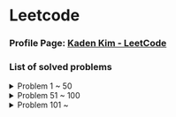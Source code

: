 # Leetcode

### Profile Page: [Kaden Kim - LeetCode](https://leetcode.com/kaden-kykim/)
### List of solved problems

<details><summary>Problem 1 ~ 50</summary>

1. Problem 1: [Two Sum](https://leetcode.com/problems/two-sum/), [Solution](Leetcode/TwoSum_1.java)
   * Runtime, Memory Usage: 1 ms(99.93%), 39.7 MB(44.72%)
2. Problem 2: [Add Two Numbers](https://leetcode.com/problems/add-two-numbers/), [Solution](Leetcode/AddTwoNumbers_2.java)
   * Runtime, Memory Usage: 1 ms(100.00%), 39.9 MB(26.51%)
3. Problem 3: [Longest Substring Without Repeating Characters](https://leetcode.com/problems/longest-substring-without-repeating-characters/), [Solution](Leetcode/LongestSubstringWithoutRepeatingCharacters_3.java)
   * Runtime, Memory Usage: 5 ms(86.75%), 39.9 MB(72.35%)
4. Problem 5: [Longest Palindromic Substring](https://leetcode.com/problems/longest-palindromic-substring/), [Solution](Leetcode/LongestPalindromicSubstring_5.java)
   * Runtime, Memory Usage: 74 ms(37.81%), 39.6 MB(50.44%)
5. Problem 7: [Reverse Integer](https://leetcode.com/problems/reverse-integer/), [Solution](Leetcode/ReverseInteger_7.java)
   * Runtime, Memory Usage: 1 ms(100.00%), 36.9 MB(44.15%)
6. Problem 8: [String to Integer (atoi)](https://leetcode.com/problems/string-to-integer-atoi/), [Solution](Leetcode/StringToInteger_atoi_8.java)
   * Runtime, Memory Usage: 2 ms(81.19%), 36.5 MB(78.90%)
7. Problem 10: [Regular Expression Matching](https://leetcode.com/problems/regular-expression-matching/), [Solution](Leetcode/RegularExpressionMatching_10.java)
   * Runtime, Memory Usage: 2 ms(92.99%), 37.7 MB(98.04%)
8. Problem 11: [Container With Most Water](https://leetcode.com/problems/container-with-most-water/), [Solution](Leetcode/ContainerWithMostWater_11.java)
   * Runtime, Memory Usage: 454 ms(9.32%), 40 MB(31.76%) / (Opt) 2 ms(95.64%), 39.9 MB(40.08%)
9. Problem 13: [Roman to Integer](https://leetcode.com/problems/roman-to-integer/), [Solution](Leetcode/RomanToInteger_13.java)
   * Runtime, Memory Usage: 3 ms(100.00%), 39.2 MB(97.00%)
10. Problem 14: [Longest Common Prefix](https://leetcode.com/problems/longest-common-prefix/), [Solution](Leetcode/LongestCommonPrefix_14.java)
    * Runtime, Memory Usage: 1 ms(61.87%), 37.5 MB(68.81%)
11. Problem 15: [3Sum](https://leetcode.com/problems/3sum/), [Solution](Leetcode/ThreeSum_15.java)
    * Runtime, Memory Usage: 531 ms(11.31%), 44.5 MB(29.28%)
12. Problem 17: [Letter Combinations of a Phone Number](https://leetcode.com/problems/letter-combinations-of-a-phone-number/), [Solution](Leetcode/LetterCombinationsOfAPhoneNumber_17.java)
    * Runtime, Memory Usage: 0 ms(100.00%), 38 MB(90.91%)
13. Problem 19: [Remove Nth Node From End of List](https://leetcode.com/problems/remove-nth-node-from-end-of-list/), [Solution](Leetcode/RemoveNthNodeFromEndOfList_19.java)
    * Runtime, Memory Usage: 0 ms(100.00%), 37.2 MB(96.67%)
14. Problem 20: [Valid Parentheses](https://leetcode.com/problems/valid-parentheses/), [Solution](Leetcode/ValidParentheses_20.java)
    * Runtime, Memory Usage: 1 ms(98.77%), 37.4 MB(62.38%)
15. Problem 21: [Merge Two Sorted Lists](https://leetcode.com/problems/merge-two-sorted-lists/), [Solution](Leetcode/MergeTwoSortedLists_21.java)
    * Runtime, Memory Usage: 0 ms(100.00%), 38.9 MB(79.99%)
16. Problem 22: [Generate Parentheses](https://leetcode.com/problems/generate-parentheses/), [Solution](Leetcode/GenerateParentheses_22.java)
    * Runtime, Memory Usage: 0 ms(100.00%), 39.5 MB(68.29%)
17. Problem 23: [Merge k Sorted Lists](https://leetcode.com/problems/merge-k-sorted-lists/), [Solution](Leetcode/MergeKSortedLists_23.java)
    * Runtime, Memory Usage: 4 ms(81.55%), 41 MB(77.15%) / (Opt) 2 ms(91.66%), 41.1 MB(69.09%)
18. Problem 26: [Remove Duplicates from Sorted Array](https://leetcode.com/problems/remove-duplicates-from-sorted-array/), [Solution](Leetcode/RemoveDuplicatesFromSortedArray_26.java)
    * Runtime, Memory Usage: 0 ms(100.00%), 41.3 MB(60.33%)
19. Problem 28: [Implement strStr()](https://leetcode.com/problems/implement-strstr/), [Solution(KMP)](Leetcode/Implement_strStr_28.java)
    * Runtime, Memory Usage: 3 ms(34.16%), 39.5 MB(22.21%)
20. Problem 29: [Divide Two Integers](https://leetcode.com/problems/divide-two-integers/), [Solution](Leetcode/DivideTwoIntegers_29.java)
    * Runtime, Memory Usage: 1 ms(100.00%), 36.9 MB(42.13%)
21. Problem 33: [Search in Rotated Sorted Array](https://leetcode.com/problems/search-in-rotated-sorted-array/), [Solution](Leetcode/SearchInRotatedSortedArray_33.java)
    * Runtime, Memory Usage: 0 ms(100.00%), 39.1 MB(54.98%)
22. Problem 34: [Find First and Last Position of Element in Sorted Array](https://leetcode.com/problems/find-first-and-last-position-of-element-in-sorted-array/), [Solution](Leetcode/FindFirstAndLastPositionOfElementInSortedArray_34.java)
    * Runtime, Memory Usage: 0 ms(100.00%), 42.5 MB(76.67%)
23. Problem 36: [Valid Sudoku](https://leetcode.com/problems/valid-sudoku/), [Solution](Leetcode/ValidSudoku_36.java)
    * Runtime, Memory Usage: 2 ms(83.97%), 39.6 MB(63.64%)
24. Problem 38: [Count and Say](https://leetcode.com/problems/count-and-say/), [Solution](Leetcode/CountAndSay_38.java)
    * Runtime, Memory Usage: 1 ms(91.70%), 36.7 MB(80.55%)
25. Problem 41: [First Missing Positive](https://leetcode.com/problems/first-missing-positive/), [Solution](Leetcode/FirstMissingPositive_41.java)
    * Runtime, Memory Usage: 0 ms(100.00%), 37.4 MB(58.43%)
26. Problem 42: [Trapping Rain Water](https://leetcode.com/problems/trapping-rain-water/), [Solution](Leetcode/TrappingRainWater_42.java)
    * Runtime, Memory Usage: 1 ms(92.98%), 39.3 MB(42.08%)
27. Problem 44: [Wildcard Matching](https://leetcode.com/problems/wildcard-matching/), [Solution(DP)](Leetcode/WildcardMatching_44.java)
    * Runtime, Memory Usage: 17 ms(72.61%), 40.0 MB(50.67%)
28. Problem 46: [Permutations](https://leetcode.com/problems/permutations/), [Solution](Leetcode/Permutations_46.java)
    * Runtime, Memory Usage: 1 ms(91.89%), 39.4 MB(91.26%)
29. Problem 48: [Rotate Image](https://leetcode.com/problems/rotate-image/), [Solution](Leetcode/RotateImage_48.java)
    * Runtime, Memory Usage: 0 ms(100.00%), 39.5 MB(56.12%)
30. Problem 49: [Group Anagrams](https://leetcode.com/problems/group-anagrams/), [Solution](Leetcode/GroupAnagrams_49.java)
    * Runtime, Memory Usage: 5 ms(99.39%), 42.3 MB(80.00%)
31. Problem 50: [Pow(x, n)](https://leetcode.com/problems/powx-n/), [Solution](Leetcode/Pow_x_n_50.java)
    * Runtime, Memory Usage: 0 ms(100.00%), 36.7 MB(56.61%)
32. Problem 53: [Maximum Subarray](https://leetcode.com/problems/maximum-subarray/), [Solution](Leetcode/MaximumSubarray_53.java)
    * Runtime, Memory Usage: 1 ms(69.36%), 39.2 MB(87.22%)
33. Problem 54: [Spiral Matrix](https://leetcode.com/problems/spiral-matrix/), [Solution](Leetcode/SpiralMatrix_54.java)
    * Runtime, Memory Usage: 0 ms(100.00%), 38.9 MB(10.37%)
34. Problem 55: [Jump Game](https://leetcode.com/problems/jump-game/), [Solution](Leetcode/JumpGame_55.java)
    * Runtime, Memory Usage: 1 ms(99.06%), 43.8 MB(15.77%)
35. Problem 56: [Merge Intervals](https://leetcode.com/problems/merge-intervals/), [Solution](Leetcode/MergeIntervals_56.java)
    * Runtime, Memory Usage: 6 ms(61.18%), 41.8 MB(82.94%)
36. Problem 62: [Unique Paths](https://leetcode.com/problems/unique-paths/), [Solution](Leetcode/UniquePaths_62.java)
    * Runtime, Memory Usage: 0 ms(100.00%), 36.0 MB(83.34%)
37. Problem 66: [Plus One](https://leetcode.com/problems/plus-one/), [Solution](Leetcode/PlusOne_66.java)
    * Runtime, Memory Usage: 0 ms(100.00%), 38.4 MB(17.53%)
38. Problem 69: [Sqrt(x)](https://leetcode.com/problems/sqrtx/), [Solution](Leetcode/Sqrt_x_69.java)
    * Runtime, Memory Usage: 1 ms(100.00%), 37.0 MB(32.59%)
39. Problem 70: [Climbing Stairs](https://leetcode.com/problems/climbing-stairs/), [Solution](Leetcode/ClimbingStairs_70.java)
    * Runtime, Memory Usage: 0 ms(100.00%), 35.9 MB(92.24%)
40. Problem 73: [Set Matrix Zeroes](https://leetcode.com/problems/set-matrix-zeroes/), [Solution](Leetcode/SetMatrixZeroes_73.java)
    * Runtime, Memory Usage: 1 ms(96.36%), 40.6 MB(93.14%)
41. Problem 75: [Sort Colors](https://leetcode.com/problems/sort-colors/), [Solution](Leetcode/SortColors_75.java)
    * Runtime, Memory Usage: 0 ms(100.00%), 37.8 MB(78.33%)
42. Problem 76: [Minimum Window Substring](https://leetcode.com/problems/minimum-window-substring/), [Solution](Leetcode/MinimumWindowSubstring_76.java)
    * Runtime, Memory Usage: 2 ms(99.98%), 39.1 MB(99.13%)
43. Problem 78: [Subsets](https://leetcode.com/problems/subsets/), [Solution](Leetcode/Subsets_78.java)
    * Runtime, Memory Usage: 1 ms(64.62%), 39.3 MB(97.36%)
44. Problem 79: [Word Search](https://leetcode.com/problems/word-search/), [Solution](Leetcode/WordSearch_79.java)
    * Runtime, Memory Usage: 6 ms(60.87%), 40.9 MB(82.25%)
45. Problem 88: [Merge Sorted Array](https://leetcode.com/problems/merge-sorted-array/), [Solution](Leetcode/MergeSortedArray_88.java)
    * Runtime, Memory Usage: 0 ms(100.00%), 39.3 MB(85.54%)
46. Problem 91: [Decode Ways](https://leetcode.com/problems/decode-ways/), [Solution](Leetcode/DecodeWays_91.java)
    * Runtime, Memory Usage: 1 ms(98.27%), 37.5 MB(93.89%)
47. Problem 94: [Binary Tree Inorder Traversal](https://leetcode.com/problems/binary-tree-inorder-traversal/), [Solution](Leetcode/BinaryTreeInorderTraversal_94.java)
    * Runtime, Memory Usage: 0 ms(100.00%), 37.8 MB(53.85%)
48. Problem 98: [Validate Binary Search Tree](https://leetcode.com/problems/validate-binary-search-tree/), [Solution](Leetcode/ValidateBinarySearchTree_98.java)
    * Runtime, Memory Usage: 0 ms(100.00%), 39.3 MB(55.08%)
49. Problem 101: [Symmetric Tree](https://leetcode.com/problems/symmetric-tree/), [Solution](Leetcode/SymmetricTree_101.java)
    * Runtime, Memory Usage: 0 ms(100.00%), 39.5 MB(11.95%)
50. Problem 102: [Binary Tree Level Order Traversal](https://leetcode.com/problems/binary-tree-level-order-traversal/), [Solution](Leetcode/BinaryTreeLevelOrderTraversal_102.java)
    * Runtime, Memory Usage: 0 ms(100.00%), 39.7 MB(57.27%)
</details>

<details><summary>Problem 51 ~ 100</summary>

51. Problem 103: [Binary Tree Zigzag Level Order Traversal](https://leetcode.com/problems/binary-tree-zigzag-level-order-traversal/), [Solution](Leetcode/BinaryTreeZigzagLevelOrderTraversal_103.java)
    * Runtime, Memory Usage: 0 ms(100.00%), 38.3 MB(84.03%)
52. Problem 104: [Maximum Depth of Binary Tree](https://leetcode.com/problems/maximum-depth-of-binary-tree/), [Solution](Leetcode/MaximumDepthOfBinaryTree_104.java)
    * Runtime, Memory Usage: 0 ms(100.00%), 39.6 MB(41.38%)
53. Problem 105: [Construct Binary Tree from Preorder and Inorder Traversal](https://leetcode.com/problems/construct-binary-tree-from-preorder-and-inorder-traversal/), [Solution](Leetcode/ConstructBinaryTreeFromPreorderAndInorderTraversal_105.java)
    * Runtime, Memory Usage: 7 ms(16.44%), 39.9 MB(40.20%) / (Opt) 0 ms(100.00%), 39.5 MB(80.65%)
54. Problem 108: [Convert Sorted Array to Binary Search Tree](https://leetcode.com/problems/convert-sorted-array-to-binary-search-tree/), [Solution](Leetcode/ConvertSortedArrayToBinarySearchTree_108.java)
    * Runtime, Memory Usage: 0 ms(100.00%), 39.6 MB(37.43%)
55. Problem 116: [Populating Next Right Pointers in Each Node](https://leetcode.com/problems/populating-next-right-pointers-in-each-node/), [Solution](Leetcode/PopulatingNextRightPointersInEachNode_116.java)
    * Runtime, Memory Usage: 2 ms(42.70%), 39.7 MB(57.04%) / (Recursive) 0 ms(100.00%), 40.2 MB(22.47%)
56. Problem 118: [Pascal's Triangle](https://leetcode.com/problems/pascals-triangle/), [Solution](Leetcode/PascalsTriangle_118.java)
    * Runtime, Memory Usage: 0 ms(100.00%), 36.9 MB(86.33%)
57. Problem 121: [Best Time to Buy and Sell Stock](https://leetcode.com/problems/best-time-to-buy-and-sell-stock/), [Solution](Leetcode/BestTimeToBuyAndSellStock_121.java)
    * Runtime, Memory Usage: 1 ms(99.29%), 39.9 MB(24.13%)
58. Problem 122: [Best Time to Buy and Sell Stock](https://leetcode.com/problems/best-time-to-buy-and-sell-stock-ii/), [Solution](Leetcode/BestTimeToBuyAndSellStockII_122.java)
    * Runtime, Memory Usage: 1 ms(93.48%), 39.7 MB(24.77%)
59. Problem 124: [Binary Tree Maximum Path Sum](https://leetcode.com/problems/binary-tree-maximum-path-sum/), [Solution](Leetcode/BinaryTreeMaximumPathSum_124.java)
    * Runtime, Memory Usage: 0 ms(100.00%), 41.2 MB(76.59%)
60. Problem 125: [Valid Palindrome](https://leetcode.com/problems/valid-palindrome/), [Solution](Leetcode/ValidPalindrome_125.java)
    * Runtime, Memory Usage: 2 ms(98.59%), 39.2 MB(87.45%)
61. Problem 127: [Word Ladder](https://leetcode.com/problems/word-ladder/), [Solution](Leetcode/WordLadder_127.java)
    * Runtime, Memory Usage: 32 ms(89.92%), 47.3 MB(25.12%)
62. Problem 128: [Longest Consecutive Sequence](https://leetcode.com/problems/longest-consecutive-sequence/), [Solution](Leetcode/LongestConsecutiveSequence_128.java)
    * Runtime, Memory Usage: 3 ms(93.80%), 39.7 MB(63.77%)
63. Problem 130: [Surrounded Regions](https://leetcode.com/problems/surrounded-regions/), [Solution](Leetcode/SurroundedRegions_130.java)
    * Runtime, Memory Usage: 1 ms(99.37%), 41.4 MB(77.28%)
64. Problem 131: [Palindrome Partitioning](https://leetcode.com/problems/palindrome-partitioning/), [Solution](Leetcode/PalindromePartitioning_131.java)
    * Runtime, Memory Usage: 3 ms(67.93%), 40.3 MB(53.07%) / (Opt) 1 ms(100.00%), 40.2 MB(64.77%)
65. Problem 134: [Gas Station](https://leetcode.com/problems/gas-station/), [Solution](Leetcode/GasStation_134.java)
    * Runtime, Memory Usage: 0 ms(100.00%), 39.8 MB(41.73%)
66. Problem 136: [Single Number](https://leetcode.com/problems/single-number/), [Solution](Leetcode/SingleNumber_136.java)
    * Runtime, Memory Usage: 4 ms(46.92%), 39.6 MB(94.79%) / (Opt) 0 ms(100.00%), 40.2 MB(69.80%)
67. Problem 138: [Copy List with Random Pointer](https://leetcode.com/problems/copy-list-with-random-pointer/), [Solution](Leetcode/CopyListWithRandomPointer_138.java)
    * Runtime, Memory Usage: 0 ms(100.00%), 39.3 MB(29.80%)
68. Problem 139: [Word Break](https://leetcode.com/problems/word-break/), [Solution](Leetcode/WordBreak_139.java)
    * Runtime, Memory Usage: 5 ms(83.60%), 39.9 MB(6.80%)
69. Problem 140: [Word Break II](https://leetcode.com/problems/word-break-ii/), [Solution](Leetcode/WordBreakII_140.java)
    * Runtime, Memory Usage: 4 ms(96.25%), 40.2 MB(14.76%)
70. Problem 141: [Linked List Cycle](https://leetcode.com/problems/linked-list-cycle/), [Solution](Leetcode/LinkedListCycle_141.java)
    * Runtime, Memory Usage: 0 ms(100.00%), 39.6 MB(37.73%)
71. Problem 146: [LRU Cache](https://leetcode.com/problems/lru-cache/), [Solution](Leetcode/LRUCache_146.java)
    * Runtime, Memory Usage: 12 ms(96.99%), 47.2 MB(89.69%)
72. Problem 148: [Sort List](https://leetcode.com/problems/sort-list/), [Solution](Leetcode/SortList_148.java)
    * Runtime, Memory Usage: 3 ms(98.17%), 42.4 MB(13.28%)
73. Problem 149: [Max Points on a Line](https://leetcode.com/problems/max-points-on-a-line/), [Solution](Leetcode/MaxPointsOnALine_149.java)
    * Runtime, Memory Usage: 15 ms(84.41%), 39.6 MB(16.42%)
74. Problem 150: [Evaluate Reverse Polish Notation](https://leetcode.com/problems/evaluate-reverse-polish-notation/), [Solution](Leetcode/EvaluateReversePolishNotation_150.java)
    * Runtime, Memory Usage: 4 ms(96.13%), 39.4 MB(26.47%)
75. Problem 152: [Maximum Product Subarray](https://leetcode.com/problems/maximum-product-subarray/), [Solution](Leetcode/MaximumProductSubarray_152.java)
    * Runtime, Memory Usage: 1 ms(95.88%), 39.8 MB(14.25%) / (Opt) 0 ms(100.00%), 39.6 MB(25.39%)
76. Problem 155: [Min Stack](https://leetcode.com/problems/min-stack/), [Solution](Leetcode/MinStack_155.java)
    * Runtime, Memory Usage: 4 ms(94.81%), 41.5 MB(12.52%)
77. Problem 160: [Intersection of Two Linked Lists](https://leetcode.com/problems/intersection-of-two-linked-lists/), [Solution](Leetcode/IntersectionOfTwoLinkedLists_160.java)
    * Runtime, Memory Usage: 1 ms(99.25%), 42.3 MB(51.15%)
78. Problem 162: [Find Peak Element](https://leetcode.com/problems/find-peak-element/), [Solution](Leetcode/FindPeakElement_162.java)
    * Runtime, Memory Usage: 0 ms(100.00%), 39.3 MB(56.52%)
79. Problem 166: [Fraction to Recurring Decimal](https://leetcode.com/problems/fraction-to-recurring-decimal/), [Solution](Leetcode/FractionToRecurringDecimal_166.java)
    * Runtime, Memory Usage: 1 ms(99.77%), 36.7 MB(86.93%)
80. Problem 169: [Majority Element](https://leetcode.com/problems/majority-element/), [Solution](Leetcode/MajorityElement_169.java)
    * Runtime, Memory Usage: 7 ms(49.64%), 44.3 MB(64.32%) / (Opt) 1 ms(99.92%), 42.8 MB(85.14%)
81. Problem 171: [Excel Sheet Column Number](https://leetcode.com/problems/excel-sheet-column-number/), [Solution](Leetcode/ExcelSheetColumnNumber_171.java)
    * Runtime, Memory Usage: 1 ms(100.00%), 38.4 MB(57.64%)
82. Problem 172: [Factorial Trailing Zeroes](https://leetcode.com/problems/factorial-trailing-zeroes/), [Solution](Leetcode/FactorialTrailingZeroes_172.java)
    * Runtime, Memory Usage: 0 ms(100.00%), 36.5 MB(58.57%)
83. Problem 179: [Largest Number](https://leetcode.com/problems/largest-number/), [Solution](Leetcode/LargestNumber_179.java)
    * Runtime, Memory Usage: 4 ms(98.74%), 38.9 MB(93.34%)
84. Problem 189: [Rotate Array](https://leetcode.com/problems/rotate-array/), [Solution](Leetcode/RotateArray_189.java)
    * Runtime, Memory Usage: 0 ms(100.00%), 39.9 MB(85.22%)
85. Problem 190: [Reverse Bits](https://leetcode.com/problems/reverse-bits/), [Solution](Leetcode/ReverseBits_190.java)
    * Runtime, Memory Usage: 1 ms(99.90%), 39.0 MB(89.18%)
86. Problem 191: [Number of 1 Bits](https://leetcode.com/problems/number-of-1-bits/), [Solution](Leetcode/NumberOf1Bits_191.java)
    * Runtime, Memory Usage: 0 ms(100.00%), 36.0 MB(98.05%)
87. Problem 198: [House Robber](https://leetcode.com/problems/house-robber/), [Solution](Leetcode/HouseRobber_198.java)
    * Runtime, Memory Usage: 0 ms(100.00%), 36.6 MB(89.72%)
88. Problem 200: [Number of Islands](https://leetcode.com/problems/number-of-islands/), [Solution](Leetcode/NumberOfIslands_200.java)
    * Runtime, Memory Usage: 1 ms(99.92%), 41.9 MB(82.34%)
89. Problem 202: [Happy Number](https://leetcode.com/problems/happy-number/), [Solution](Leetcode/HappyNumber_202.java)
    * Runtime, Memory Usage: 2 ms(44.96%), 36.4 MB(82.34%) / (Opt) 0 ms(100.00%), 36.0 MB(99.28%)
90. Problem 204: [Count Prime](https://leetcode.com/problems/count-primes/), [Solution](Leetcode/CountPrime_204.java)
    * Runtime, Memory Usage: 11 ms(96.05%), 37.7 MB(83.50%)
91. Problem 206: [Reverse Linked List](https://leetcode.com/problems/reverse-linked-list/), [Solution](Leetcode/ReverseLinkedList_206.java)
    * Runtime, Memory Usage: 11 ms(96.05%), 37.7 MB(83.50%)
92. Problem 207: [Course Schedule](https://leetcode.com/problems/course-schedule/), [Solution](Leetcode/CourseSchedule_207.java)
    * Runtime, Memory Usage: 4 ms(84.27%), 40.7 MB(49.72%) / (Opt) 2 ms(99.73%), 40.6 MB(51.91%)
93. Problem 208: [Implement Trie (Prefix Tree)](https://leetcode.com/problems/implement-trie-prefix-tree/), [Solution](Leetcode/ImplementTrie_PrefixTree_208.java)
    * Runtime, Memory Usage: 29 ms(99.10%), 50.2 MB(66.79%)
94. Problem 210: [Course Schedule II](https://leetcode.com/problems/course-schedule-ii/), [Solution](Leetcode/CourseScheduleII_210.java)
    * Runtime, Memory Usage: 4 ms(88.57%), 40.2 MB(94.88%)
95. Problem 212: [Word Search II](https://leetcode.com/problems/word-search-ii/), [Solution](Leetcode/WordSearchII_212.java)
    * Runtime, Memory Usage: 13 ms(79.52%), 47.9 MB(68.80%)
96. Problem 215: [Kth Largest Element in an Array](https://leetcode.com/problems/kth-largest-element-in-an-array/), [Solution](Leetcode/KthLargestElementInAnArray_215.java)
    * Runtime, Memory Usage: 4 ms(70.79%), 42.1 MB(26.31%)
97. Problem 217: [Contains Duplicate](https://leetcode.com/problems/contains-duplicate/), [Solution](Leetcode/ContainsDuplicate_217.java)
    * Runtime, Memory Usage: 3 ms(99.66%), 43.4 MB(92.01%)
98. Problem 218: [The Skyline Problem](https://leetcode.com/problems/the-skyline-problem/), [Solution](Leetcode/TheSkylineProblem_218.java)
    * Runtime, Memory Usage: 46 ms(46.69%), 42.7 MB(85.56%) / (Opt) 5 ms(99.41%), 42.6 MB(88.93%)
99. Problem 227: [Basic Calculator II](https://leetcode.com/problems/basic-calculator-ii/), [Solution](Leetcode/BasicCalculatorII_227.java)
    * Runtime, Memory Usage: 17 ms(43.90%), 39.3 MB(98.19%) / (Opt) 12 ms(59.89%), 47.2 MB(13.69%)
100. Problem 230: [Kth Smallest Element in a BST](https://leetcode.com/problems/kth-smallest-element-in-a-bst/), [Solution](Leetcode/KthSmallestElementInABST_230.java)
     * Runtime, Memory Usage: 0 ms(100.00%), 39.6 MB(66.33%)
</details>

<details><summary>Problem 101 ~</summary>

101. Problem 234: [Palindrome Linked List](https://leetcode.com/problems/palindrome-linked-list/), [Solution](Leetcode/PalindromeLinkedList_234.java)
     * Runtime, Memory Usage: 1 ms(97.44%), 46.0 MB(17.20%)
102. Problem 236: [Lowest Common Ancestor of a Binary Tree](https://leetcode.com/problems/lowest-common-ancestor-of-a-binary-tree/), [Solution](Leetcode/LowestCommonAncestorOfABinaryTree_236.java)
     * Runtime, Memory Usage: 6 ms(55.97%), 43.3 MB(38.40%) / (Opt) 4 ms(100.00%), 41.7 MB(70.88%)
103. Problem 237: [Delete Node in a Linked List](https://leetcode.com/problems/delete-node-in-a-linked-list/), [Solution](Leetcode/DeleteNodeInALinkedList_237.java)
     * Runtime, Memory Usage: 0 ms(100.00%), 41.4 MB(13.44%)
104. Problem 238: [Product of Array Except Self](https://leetcode.com/problems/product-of-array-except-self/), [Solution](Leetcode/ProductOfArrayExceptSelf_238.java)
     * Runtime, Memory Usage: 2 ms(46.95%), 52.4 MB(5.08%) / (Opt) 1 ms(100.00%), 47.7 MB(92.76%)
105. Problem 239: [Sliding Window Maximum](https://leetcode.com/problems/sliding-window-maximum/), [Solution](Leetcode/SlidingWindowMaximum_239.java)
     * Runtime, Memory Usage: 20 ms(37.57%), 52.4 MB(79.36%) / (Opt) 2 ms(99.37%), 50.5 MB(96.38%)
106. Problem 240: [Search a 2D Matrix II](https://leetcode.com/problems/search-a-2d-matrix-ii/), [Solution](Leetcode/SearchA2DMatrixII_240.java)
     * Runtime, Memory Usage: 5 ms(72.26%), 44.9 MB(77.21%) / (Opt) 4 ms(100.00%), 44.7 MB(94.55%)
107. Problem 242: [Valid Anagram](https://leetcode.com/problems/valid-anagram/), [Solution](Leetcode/ValidAnagram_242.java)
     * Runtime, Memory Usage: 1 ms(99.98%), 39.6 MB(76.39%)
108. Problem 268: [Missing Number](https://leetcode.com/problems/missing-number/), [Solution](Leetcode/MissingNumber_268.java)
     * Runtime, Memory Usage: 0 ms(100.00%), 40.0 MB(78.67%)
109. Problem 279: [Perfect Squares](https://leetcode.com/problems/perfect-squares/), [Solution](Leetcode/PerfectSquares_279.java)
     * Runtime, Memory Usage: 78 ms(33.33%), 39.0 MB(59.20%) / (Opt) 1 ms(99.94%), 36.5 MB(99.28%)
110. Problem 283: [Move Zeroes](https://leetcode.com/problems/move-zeroes/), [Solution](Leetcode/MoveZeroes_283.java)
     * Runtime, Memory Usage: 0 ms(100.00%), 39.9 MB(53.67%)
111. Problem 287: [Find the Duplicate Number](https://leetcode.com/problems/find-the-duplicate-number/), [Solution](Leetcode/FindTheDuplicateNumber_287.java)
     * Runtime, Memory Usage: 0 ms(100.00%), 39.6 MB(54.99%) / (Opt) 0 ms(100.00%), 39.1 MB(96.94%)
112. Problem 289: [Game of Life](https://leetcode.com/problems/game-of-life/), [Solution](Leetcode/GameOfLife_289.java)
     * Runtime, Memory Usage: 0 ms(100.00%), 37.7 MB(77.82%)
113. Problem 295: [Find Median from Data Stream](https://leetcode.com/problems/find-median-from-data-stream/), [Solution](Leetcode/FindMedianFromDataStream_295.java)
     * Runtime, Memory Usage: 76 ms(31.41%), 50.6 MB(87.72%) / (Opt) 43 ms(95.46%), 51.0 MB(45.70%)
114. Problem 297: [Serialize and Deserialize Binary Tree](https://leetcode.com/problems/serialize-and-deserialize-binary-tree/), [Solution](Leetcode/SerializeAndDeserializeBinaryTree_297.java)
     * Runtime, Memory Usage: 11 ms(73.41%), 40.8 MB(94.70%)     
115. Problem 300: [Longest Increasing Subsequence](https://leetcode.com/problems/longest-increasing-subsequence/), [Solution](Leetcode/LongestIncreasingSubsequence_300.java)
     * Runtime, Memory Usage: 0 ms(100.00%), 37.0 MB(99.13%)
116. Problem 315: [Count of Smaller Numbers After Self](https://leetcode.com/problems/count-of-smaller-numbers-after-self/), [Solution](Leetcode/CountOfSmallerNumbersAfterSelf_315.java)
     * Runtime, Memory Usage: 18 ms(34.26%), 40.6 MB(98.76%) / (Opt) 3 ms(99.72%), 41.4 MB(77.23%)
117. Problem 322: [Coin Change](https://leetcode.com/problems/coin-change/), [Solution](Leetcode/CoinChange_322.java)
     * Runtime, Memory Usage: 1 ms(100.00%), 36.2 MB(100.00%)
118. Problem 324: [Wiggle Sort II](https://leetcode.com/problems/wiggle-sort-ii/), [Solution](Leetcode/WiggleSortII_324.java)
     * Runtime, Memory Usage: 2 ms(100.00%), 41.8 MB(95.78%)
119. Problem 326: [Power of Three](https://leetcode.com/problems/power-of-three/), [Solution](Leetcode/PowerOfThree_326.java)
     * Runtime, Memory Usage: 10 ms(99.98%), 38.6 MB(99.70%)
120. Problem 328: [Odd Even Linked List](https://leetcode.com/problems/odd-even-linked-list/), [Solution](Leetcode/OddEvenLinkedList_328.java)
     * Runtime, Memory Usage: 0 ms(100.00%), 38.5 MB(99.79%)
121. Problem 329: [Longest Increasing Path in a Matrix](https://leetcode.com/problems/longest-increasing-path-in-a-matrix/), [Solution](Leetcode/LongestIncreasingPathInAMatrix_329.java)
     * Runtime, Memory Usage: 6 ms(98.64%), 39.1 MB(99.79%)
122. Problem 334: [Increasing Triplet Subsequence](https://leetcode.com/problems/increasing-triplet-subsequence/), [Solution](Leetcode/IncreasingTripletSubsequence_334.java)
     * Runtime, Memory Usage: 1 ms(43.18%), 38.5 MB(100.00%) / (Opt) 0 ms(100.00%), 38.7 MB(99.81%)
123. Problem 341: [Flatten Nested List Iterator](https://leetcode.com/problems/flatten-nested-list-iterator/), [Solution](Leetcode/FlattenNestedListIterator_341.java)
     * Runtime, Memory Usage: 2 ms(98.47%), 41.4 MB(94.50%)
124. Problem 344: [Reverse String](https://leetcode.com/problems/reverse-string/), [Solution](Leetcode/ReverseString_344.java)
     * Runtime, Memory Usage: 1 ms(68.03%), 45.5 MB(98.23%)
125. Problem 347: [Top K Frequent Elements](https://leetcode.com/problems/top-k-frequent-elements/), [Solution](Leetcode/TopKFrequentElements_347.java)
     * Runtime, Memory Usage: 12 ms(37.47%), 41.3 MB(99.45%) / (Opt) 10 ms(71.21%), 41.8 MB(87.20%) / (Opt2) 3 ms(99.96%), 41.8 MB(86.47%)
126. Problem 350: [Intersection of Two Arrays II](https://leetcode.com/problems/intersection-of-two-arrays-ii/), [Solution](Leetcode/IntersectionOfTwoArraysII_350.java)
     * Runtime, Memory Usage: 2 ms(97.28%), 38.9 MB(98.50%)
127. Problem 371: [Sum of Two Integers](https://leetcode.com/problems/sum-of-two-integers/), [Solution](Leetcode/SumOfTwoIntegers_371.java)
     * Runtime, Memory Usage: 0 ms(100.00%), 35.5 MB(98.51%)
128. Problem 378: [Kth Smallest Element in a Sorted Matrix](https://leetcode.com/problems/kth-smallest-element-in-a-sorted-matrix/), [Solution](Leetcode/KthSmallestElementInASortedMatrix_378.java)
     * Runtime, Memory Usage: 9 ms(66.27%), 44.4 MB(74.83%) / (Opt) 0 ms(100.00%), 44.4 MB(74.14%)
129. Problem 380: [Insert Delete GetRandom O(1)](https://leetcode.com/problems/insert-delete-getrandom-o1/), [Solution](Leetcode/InsertDeleteGetRandomO_1_380.java)
     * Runtime, Memory Usage: 7 ms(100.00%), 43.9 MB(89.60%)
130. Problem 384: [Shuffle an Array](https://leetcode.com/problems/shuffle-an-array/), [Solution](Leetcode/ShuffleAnArray_384.java)
     * Runtime, Memory Usage: 71 ms(98.41%), 47.5 MB(84.40%)
131. Problem 387: [First Unique Character in a String](https://leetcode.com/problems/first-unique-character-in-a-string/), [Solution](Leetcode/FirstUniqueCharacterInAString_387.java)
     * Runtime, Memory Usage: 15 ms(68.17%), 39.2 MB(99.06%) / (Opt) 3 ms(99.01%), 39.7 MB(85.92%)
</details>